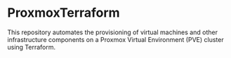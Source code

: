 # ProxmoxTerraform
This repository automates the provisioning of virtual machines and other infrastructure components on a Proxmox Virtual Environment (PVE) cluster using Terraform.
